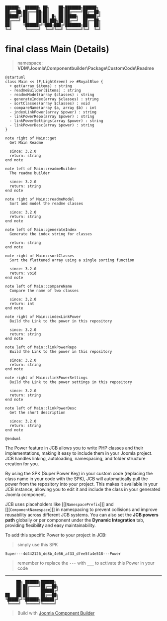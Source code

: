 ```
██████╗  ██████╗ ██╗    ██╗███████╗██████╗
██╔══██╗██╔═══██╗██║    ██║██╔════╝██╔══██╗
██████╔╝██║   ██║██║ █╗ ██║█████╗  ██████╔╝
██╔═══╝ ██║   ██║██║███╗██║██╔══╝  ██╔══██╗
██║     ╚██████╔╝╚███╔███╔╝███████╗██║  ██║
╚═╝      ╚═════╝  ╚══╝╚══╝ ╚══════╝╚═╝  ╚═╝
```
# final class Main (Details)
> namespace: **VDM\Joomla\Componentbuilder\Package\CustomCode\Readme**

```uml
@startuml
class Main << (F,LightGreen) >> #RoyalBlue {
  + get(array $items) : string
  - readmeBuilder($items) : string
  - readmeModel(array $classes) : string
  - generateIndex(array $classes) : string
  - sortClasses(array $classes) : void
  - compareName(array $a, array $b) : int
  - indexLinkPower(array $power) : string
  - linkPowerRepo(array $power) : string
  - linkPowerSettings(array $power) : string
  - linkPowerDesc(array $power) : string
}

note right of Main::get
  Get Main Readme

  since: 3.2.0
  return: string
end note

note left of Main::readmeBuilder
  The readme builder

  since: 3.2.0
  return: string
end note

note right of Main::readmeModel
  Sort and model the readme classes

  since: 3.2.0
  return: string
end note

note left of Main::generateIndex
  Generate the index string for classes

  return: string
end note

note right of Main::sortClasses
  Sort the flattened array using a single sorting function

  since: 3.2.0
  return: void
end note

note left of Main::compareName
  Compare the name of two classes

  since: 3.2.0
  return: int
end note

note right of Main::indexLinkPower
  Build the Link to the power in this repository

  since: 3.2.0
  return: string
end note

note left of Main::linkPowerRepo
  Build the Link to the power in this repository

  since: 3.2.0
  return: string
end note

note right of Main::linkPowerSettings
  Build the Link to the power settings in this repository

  since: 3.2.0
  return: string
end note

note left of Main::linkPowerDesc
  Get the short description

  since: 3.2.0
  return: string
end note
 
@enduml
```

The Power feature in JCB allows you to write PHP classes and their implementations, making it easy to include them in your Joomla project. JCB handles linking, autoloading, namespacing, and folder structure creation for you.

By using the SPK (Super Power Key) in your custom code (replacing the class name in your code with the SPK), JCB will automatically pull the power from the repository into your project. This makes it available in your JCB instance, allowing you to edit it and include the class in your generated Joomla component.

JCB uses placeholders like [[[`NamespacePrefix`]]] and [[[`ComponentNamespace`]]] in namespacing to prevent collisions and improve reusability across different JCB systems. You can also set the **JCB powers path** globally or per component under the **Dynamic Integration** tab, providing flexibility and easy maintainability.

To add this specific Power to your project in JCB:

> simply use this SPK
```
Super---4d442126_de8b_4e56_af33_dfee5fa4e518---Power
```
> remember to replace the `---` with `___` to activate this Power in your code

---
```
     ██╗ ██████╗██████╗
     ██║██╔════╝██╔══██╗
     ██║██║     ██████╔╝
██   ██║██║     ██╔══██╗
╚█████╔╝╚██████╗██████╔╝
 ╚════╝  ╚═════╝╚═════╝
```
> Build with [Joomla Component Builder](https://git.vdm.dev/joomla/Component-Builder)

